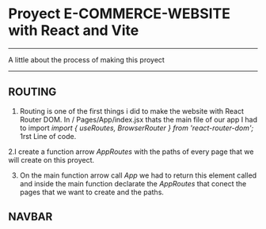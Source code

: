 
# Proyect E-COMMERCE-WEBSITE with React and Vite

***
A little about the process of making this proyect
***

## ROUTING

1. Routing is one of the first things i did to make the website with React Router DOM. In / Pages/App/index.jsx thats the main file of our app I had to import *import { useRoutes, BrowserRouter } from 'react-router-dom';* 1rst Line of code.

2.I create a function arrow *AppRoutes* with the paths of every page that we will create on this proyect.

3. On the main function arrow call *App* we had to return this element called *<BrowserRouter>* and inside the main function declarate the *AppRoutes* that conect the pages that we want to create and the paths.

## NAVBAR
